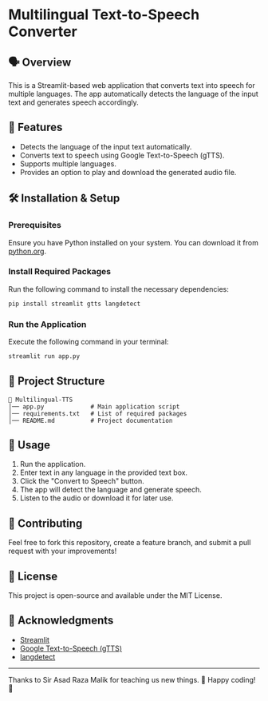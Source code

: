 # Multilingual Text-to-Speech Converter

## 🗣 Overview
This is a Streamlit-based web application that converts text into speech for multiple languages. The app automatically detects the language of the input text and generates speech accordingly.

## 🚀 Features
- Detects the language of the input text automatically.
- Converts text to speech using Google Text-to-Speech (gTTS).
- Supports multiple languages.
- Provides an option to play and download the generated audio file.

## 🛠 Installation & Setup
### Prerequisites
Ensure you have Python installed on your system. You can download it from [python.org](https://www.python.org/).

### Install Required Packages
Run the following command to install the necessary dependencies:
```bash
pip install streamlit gtts langdetect
```

### Run the Application
Execute the following command in your terminal:
```bash
streamlit run app.py
```

## 📂 Project Structure
```
📁 Multilingual-TTS
│── app.py             # Main application script
│── requirements.txt   # List of required packages
│── README.md          # Project documentation
```

## 🎯 Usage
1. Run the application.
2. Enter text in any language in the provided text box.
3. Click the "Convert to Speech" button.
4. The app will detect the language and generate speech.
5. Listen to the audio or download it for later use.

## 🤝 Contributing
Feel free to fork this repository, create a feature branch, and submit a pull request with your improvements!

## 📜 License
This project is open-source and available under the MIT License.

## 🌟 Acknowledgments
- [Streamlit](https://streamlit.io/)
- [Google Text-to-Speech (gTTS)](https://pypi.org/project/gTTS/)
- [langdetect](https://pypi.org/project/langdetect/)

---
Thanks to Sir Asad Raza Malik for teaching us new things. 🙌
Happy coding! 🚀


